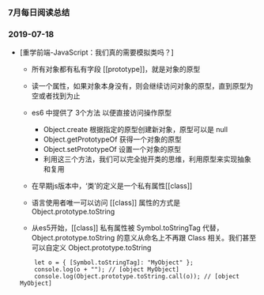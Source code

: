 ### 7月每日阅读总结

### 2019-07-18
* [重学前端-JavaScript：我们真的需要模拟类吗？]
    * 所有对象都有私有字段 [[prototype]]，就是对象的原型
    * 读一个属性，如果对象本身没有，则会继续访问对象的原型，直到原型为空或者找到为止

    * es6 中提供了 3个方法 以便直接访问操作原型
        * Object.create 根据指定的原型创建新对象，原型可以是  null
        * Object.getPrototypeOf 获得一个对象的原型
        * Object.setPrototypeOf 设置一个对象的原型
        * 利用这三个方法，我们可以完全抛开类的思维，利用原型来实现抽象和复用

    * 在早期js版本中，‘类’的定义是一个私有属性[[class]]
    * 语言使用者唯一可以访问 [[class]] 属性的方式是 Object.prototype.toString
    * 从es5开始，[[class]] 私有属性被 Symbol.toStringTag 代替，Object.prototype.toString 的意义从命名上不再跟 Class 相关。我们甚至可以自定义 Object.prototype.toString
    ```
        let o = { [Symbol.toStringTag]: "MyObject" };
        console.log(o + ""); // [object MyObject]
        console.log(Object.prototype.toString.call(o)); // [object MyObject]
    ```